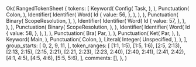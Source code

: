 Ok(
    RangedTokenSheet {
        tokens: [
            Keyword(
                Config(
                    Task,
                ),
            ),
            Punctuation(
                Colon,
            ),
            Identifier(
                Identifier(
                    Word(
                        Id {
                            value: 56,
                        },
                    ),
                ),
            ),
            Punctuation(
                Binary(
                    ScopeResolution,
                ),
            ),
            Identifier(
                Identifier(
                    Word(
                        Id {
                            value: 57,
                        },
                    ),
                ),
            ),
            Punctuation(
                Binary(
                    ScopeResolution,
                ),
            ),
            Identifier(
                Identifier(
                    Word(
                        Id {
                            value: 58,
                        },
                    ),
                ),
            ),
            Punctuation(
                Bra(
                    Par,
                ),
            ),
            Punctuation(
                Ket(
                    Par,
                ),
            ),
            Keyword(
                Main,
            ),
            Punctuation(
                Colon,
            ),
            Literal(
                Integer(
                    Unspecified,
                ),
            ),
        ],
        group_starts: [
            0,
            2,
            9,
            11,
        ],
        token_ranges: [
            [1:1, 1:5),
            [1:5, 1:6),
            [2:5, 2:13),
            [2:13, 2:15),
            [2:15, 2:21),
            [2:21, 2:23),
            [2:23, 2:40),
            [2:40, 2:41),
            [2:41, 2:42),
            [4:1, 4:5),
            [4:5, 4:6),
            [5:5, 5:6),
        ],
        comments: [],
    },
)